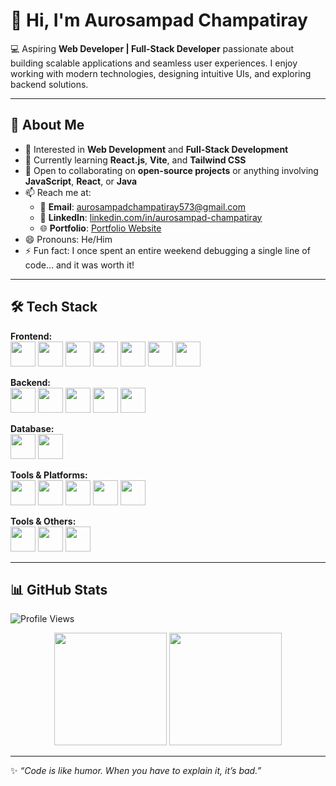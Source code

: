 # 👋 Hi, I'm Aurosampad Champatiray  

💻 Aspiring **Web Developer | Full-Stack Developer** passionate about building scalable applications and seamless user experiences. I enjoy working with modern technologies, designing intuitive UIs, and exploring backend solutions.

---

## 🚀 About Me  
- 👀 Interested in **Web Development** and **Full-Stack Development**  
- 🌱 Currently learning **React.js**, **Vite**, and **Tailwind CSS**  
- 💞️ Open to collaborating on **open-source projects** or anything involving **JavaScript**, **React**, or **Java**  
- 📫 Reach me at:  
  - 📧 **Email**: [aurosampadchampatiray573@gmail.com](mailto:aurosampadchampatiray573@gmail.com)  
  - 🔗 **LinkedIn**: [linkedin.com/in/aurosampad-champatiray](https://www.linkedin.com/in/aurosampad-champatiray/)  
  - 🌐 **Portfolio**: [Portfolio Website](https://github.com/AuroSampad2003/Portfolio)  
- 😄 Pronouns: He/Him  
- ⚡ Fun fact: I once spent an entire weekend debugging a single line of code… and it was worth it!  

---

## 🛠️ Tech Stack  

**Frontend:**  
<img src="https://cdn.jsdelivr.net/gh/devicons/devicon/icons/html5/html5-original.svg" width="40" height="40"/>
<img src="https://cdn.jsdelivr.net/gh/devicons/devicon/icons/css3/css3-original.svg" width="40" height="40"/>
<img src="https://cdn.jsdelivr.net/gh/devicons/devicon/icons/javascript/javascript-original.svg" width="40" height="40"/>
<img src="https://cdn.jsdelivr.net/gh/devicons/devicon/icons/react/react-original.svg" width="40" height="40"/> 
<img src="https://cdn.jsdelivr.net/gh/devicons/devicon/icons/vitejs/vitejs-original.svg" width="40" height="40"/>
<img src="https://cdn.jsdelivr.net/gh/devicons/devicon/icons/tailwindcss/tailwindcss-original.svg" width="40" height="40"/>
<img src="https://cdn.jsdelivr.net/gh/devicons/devicon/icons/bootstrap/bootstrap-original.svg" width="40" height="40"/>

**Backend:**  
<img src="https://cdn.jsdelivr.net/gh/devicons/devicon/icons/java/java-original.svg" width="40" height="40"/>
<img src="https://cdn.jsdelivr.net/gh/devicons/devicon/icons/hibernate/hibernate-original.svg" width="40" height="40"/>
<img src="https://cdn.jsdelivr.net/gh/devicons/devicon/icons/spring/spring-original.svg" width="40" height="40"/>
<img src="https://cdn.jsdelivr.net/gh/devicons/devicon/icons/nodejs/nodejs-original.svg" width="40" height="40"/>
<img src="https://cdn.jsdelivr.net/gh/devicons/devicon/icons/express/express-original.svg" width="40" height="40"/>

**Database:**  
<img src="https://cdn.jsdelivr.net/gh/devicons/devicon/icons/mysql/mysql-original.svg" width="40" height="40"/>
<img src="https://cdn.jsdelivr.net/gh/devicons/devicon/icons/mongodb/mongodb-original.svg" width="40" height="40"/>

**Tools & Platforms:**  
<img src="https://cdn.jsdelivr.net/gh/devicons/devicon/icons/git/git-original.svg" width="40" height="40"/>
<img src="https://cdn.jsdelivr.net/gh/devicons/devicon/icons/github/github-original.svg" width="40" height="40"/>
<img src="https://cdn.jsdelivr.net/gh/devicons/devicon/icons/vscode/vscode-original.svg" width="40" height="40"/>
<img src="https://cdn.jsdelivr.net/gh/devicons/devicon/icons/eclipse/eclipse-original.svg" width="40" height="40"/>
<img src="https://cdn.jsdelivr.net/gh/devicons/devicon/icons/vercel/vercel-original.svg" width="40" height="40"/>

**Tools & Others:**  
<img src="https://cdn.jsdelivr.net/gh/devicons/devicon/icons/canva/canva-original.svg" width="40" height="40"/>
<img src="https://cdn.jsdelivr.net/gh/devicons/devicon/icons/figma/figma-original.svg" width="40" height="40"/>
<img src="https://cdn.jsdelivr.net/gh/devicons/devicon/icons/photoshop/photoshop-original.svg" width="40" height="40"/>

---

## 📊 GitHub Stats  

![Profile Views](https://komarev.com/ghpvc/?username=AuroSampad2003&label=Profile%20Views&color=blue&style=flat)

<div align="center">

  <img src="https://github-readme-stats.vercel.app/api?username=AuroSampad2003&show_icons=true&theme=radical" height="180em"/>
  <img src="https://github-readme-stats.vercel.app/api/top-langs/?username=AuroSampad2003&layout=compact&theme=radical" height="180em"/>

</div>


---

✨ *“Code is like humor. When you have to explain it, it’s bad.”*  
